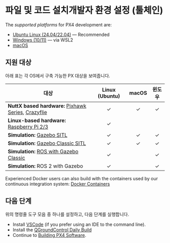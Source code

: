 # 파일 및 코드 설치개발자 환경 설정 (툴체인)

The _supported platforms_ for PX4 development are:

- [Ubuntu Linux (24.04/22.04)](../dev_setup/dev_env_linux_ubuntu.md) — Recommended
- [Windows (10/11)](../dev_setup/dev_env_windows_wsl.md) — via WSL2
- [macOS](../dev_setup/dev_env_mac.md)

## 지원 대상

아래 표는 각 OS에서 구축 가능한 PX 대상을 보여줍니다.

| 대상                                                                                                                                                     | Linux (Ubuntu) | macOS | 윈도우 |
| ------------------------------------------------------------------------------------------------------------------------------------------------------ | :-------------------------------: | :---: | :-: |
| **NuttX based hardware:** [Pixhawk Series](../flight_controller/pixhawk_series.md), [Crazyflie](../complete_vehicles_mc/crazyflie2.md) |                 ✓                 |   ✓   |  ✓  |
| **Linux-based hardware:** [Raspberry Pi 2/3](../flight_controller/raspberry_pi_navio2.md)                                              |                 ✓                 |       |     |
| **Simulation:** [Gazebo SITL](../sim_gazebo_gz/index.md)                                                                               |                 ✓                 |   ✓   |  ✓  |
| **Simulation:** [Gazebo Classic SITL](../sim_gazebo_classic/index.md)                                                                  |                 ✓                 |   ✓   |  ✓  |
| **Simulation:** [ROS with Gazebo Classic](../simulation/ros_interface.md)                                                              |                 ✓                 |       |  ✓  |
| **Simulation:** ROS 2 with Gazebo                                                                                                      |                 ✓                 |       |  ✓  |

Experienced Docker users can also build with the containers used by our continuous integration system: [Docker Containers](../test_and_ci/docker.md)

## 다음 단계

위의 명령줄 도구 모음 중 하나를 설정하고, 다음 단계를 실행합니다.

- Install [VSCode](../dev_setup/vscode.md) (if you prefer using an IDE to the command line).
- Install the [QGroundControl Daily Build](../dev_setup/qgc_daily_build.md)
- Continue to [Building PX4 Software](../dev_setup/building_px4.md).
